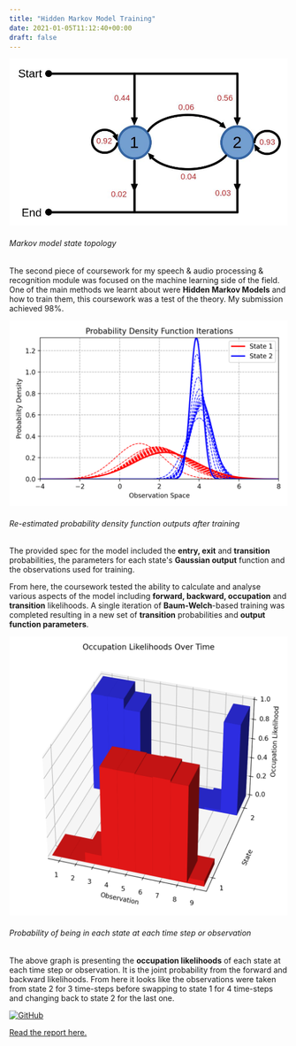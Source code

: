 ```yaml
---
title: "Hidden Markov Model Training"
date: 2021-01-05T11:12:40+00:00
draft: false
---
```


![state-topology](StateTopology.png)

###### Markov model state topology

The second piece of coursework for my speech & audio processing & recognition module was focused on the machine learning side of the field. One of the main methods we learnt about were __Hidden Markov Models__ and how to train them, this coursework was a test of the theory. My submission achieved 98%.

![probability density function iterations](iterated-pdfs.png)

###### Re-estimated probability density function outputs after training

The provided spec for the model included the __entry, exit__ and __transition__ probabilities, the parameters for each state's __Gaussian output__ function and the observations used for training.

From here, the coursework tested the ability to calculate and analyse various aspects of the model including __forward, backward, occupation__ and __transition__ likelihoods. A single iteration of __Baum-Welch__-based training was completed resulting in a new set of __transition__ probabilities and __output function parameters__.

![Occupation likelihoods](occupation-bars.png)

###### Probability of being in each state at each time step or observation

The above graph is presenting the __occupation likelihoods__ of each state at each time step or observation. It is the joint probability from the forward and backward likelihoods. From here it looks like the observations were taken from state 2 for 3 time-steps before swapping to state 1 for 4 time-steps and changing back to state 2 for the last one.

[![GitHub](https://img.shields.io/badge/github-%23121011.svg?style=for-the-badge&logo=github&logoColor=white)](https://github.com/Sarsoo/markov-models)

[Read the report here.](report.pdf)